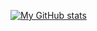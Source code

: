 


[![My GitHub stats](https://github-readme-stats.vercel.app/api?username=kitarikes&theme=jolly&show_icons=true&count_private=true)](https://github.com/kitarikes/github-readme-stats)


<!--j
**kitarikes/kitarikes** is a ✨ _special_ ✨ repository because its `README.md` (this file) appears on your GitHub profile.

Here are some ideas to get you started:

- 🔭 I’m currently working on ...
- 🌱 I’m currently learning ...
- 👯 I’m looking to collaborate on ..
- 🤔 I’m looking for help with ...
- 💬 Ask me about ...
- 📫 How to reach me: ...
- 😄 Pronouns: ...
- ⚡ Fun fact: ...

gitkitarikes
git23-kita
でアカウント変更！

ホスト名
- kitarikes
- 23-kita

git@以下をホスト名にかえる。
git clone git@23-kita:xxxx.git
-->
